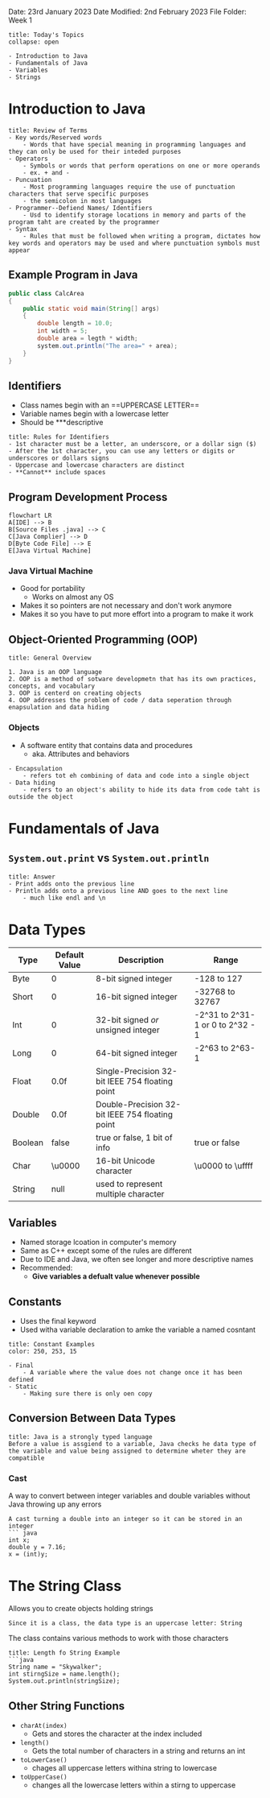Date: 23rd January 2023
Date Modified: 2nd February 2023
File Folder: Week 1

```ad-abstract
title: Today's Topics
collapse: open

- Introduction to Java
- Fundamentals of Java
- Variables
- Strings

```


# Introduction to Java

```ad-abstract
title: Review of Terms
- Key words/Reserved words
	- Words that have special meaning in programming languages and they can only be used for their inteded purposes
- Operators
	- Symbols or words that perform operations on one or more operands
	- ex. + and -
- Puncuation
	- Most programming languages require the use of punctuation characters that serve specific purposes
	- the semicolon in most languages
- Programmer--Defiend Names/ Identifiers
	- Usd to identify storage locations in memory and parts of the program taht are created by the programmer
- Syntax
	- Rules that must be followed when writing a program, dictates how key words and operators may be used and where punctuation symbols must appear
```


## Example Program in Java

```java
public class CalcArea
{
	public static void main(String[] args)
	{
		double length = 10.0;
		int width = 5;
		double area = legth * width;
		system.out.println("The area=" + area);
	}
}
```

## Identifiers

- Class names begin with an ==UPPERCASE LETTER==
- Variable names begin with a lowercase letter
- Should be ***descriptive

```ad-info
title: Rules for Identifiers
- 1st character must be a letter, an underscore, or a dollar sign ($)
- After the 1st character, you can use any letters or digits or underscores or dollars signs
- Uppercase and lowercase characters are distinct
- **Cannot** include spaces
```

## Program Development Process

```mermaid
flowchart LR
A[IDE] --> B
B[Source Files .java] --> C
C[Java Complier] --> D
D[Byte Code File] --> E
E[Java Virtual Machine]
```

### Java Virtual Machine

- Good for portability
	- Works on almost any OS
- Makes it so pointers are not necessary and don't work anymore
- Makes it so you have to put more effort into a program to make it work

## Object-Oriented Programming (OOP)

```ad-example
title: General Overview

1. Java is an OOP language
2. OOP is a method of sotware developmetn that has its own practices, concepts, and vocabulary
3. OOP is centerd on creating objects
4. OOP addresses the problem of code / data seperation through enapsulation and data hiding
```

### Objects
- A software entity that contains data and procedures
	- aka. Attributes and behaviors

```ad-info
- Encapsulation
	- refers tot eh combining of data and code into a single object
- Data hiding
	- refers to an object's ability to hide its data from code taht is outside the object
```

# Fundamentals of Java

## ``System.out.print`` vs ``System.out.println``

```ad-check
title: Answer
- Print adds onto the previous line
- Println adds onto a previous line AND goes to the next line
	- much like endl and \n
```

# Data Types

| Type    | Default Value | Description                                     | Range                            |
| ------- | ------------- | ----------------------------------------------- | -------------------------------- |
| Byte    | 0             | 8-bit signed integer                            | -128 to 127                      |
| Short   | 0             | 16-bit signed integer                           | -32768 to 32767                  |
| Int     | 0             | 32-bit signed *or* unsigned integer             | -2^31 to 2^31-1 or 0 to 2^32 - 1 |
| Long    | 0             | 64-bit signed integer                           | -2^63 to 2^63-1                  |
| Float   | 0.0f          | Single-Precision 32-bit IEEE 754 floating point |                                  |
| Double  | 0.0f          | Double-Precision 32-bit IEEE 754 floating point |                                  |
| Boolean | false         | true or false, 1 bit of info                    | true or false                    |
| Char    | \u0000        | 16-bit Unicode character                        | \u0000 to \uffff                 |
| String  | null          | used to represent multiple character            |                                  |

## Variables

- Named storage lcoation in computer's memory
- Same as C++ except some of the rules are different
- Due to IDE and Java, we often see longer and more descriptive names
- Recommended:
	- **Give variables a defualt value whenever possible**

## Constants

- Uses the final keyword
- Used witha  variable declaration to amke the variable a named cosntant

```ad-info
title: Constant Examples
color: 250, 253, 15

- Final
	- A variable where the value does not change once it has been defined
- Static
	- Making sure there is only oen copy

```

## Conversion Between Data Types

```ad-attention
title: Java is a strongly typed language
Before a value is assgiend to a variable, Java checks he data type of the variable and value being assigned to determine wheter they are compatible
```

### Cast

A way to convert between integer variables and double variables without Java throwing up any errors

```ad-example
A cast turning a double into an integer so it can be stored in an integer
``` java
int x;
double y = 7.16;
x = (int)y;
```


# The String Class

Allows you to create objects holding strings

```ad-note
Since it is a class, the data type is an uppercase letter: String
```

The class contains various methods to work with those characters

```ad-example
title: Length fo String Example
```java
String name = "Skywalker";
int stirngSize = name.length();
System.out.println(stringSize);
```

## Other String Functions

- ``charAt(index)``
	- Gets and stores the character at the index included
- ``length()`` 
	- Gets the total number of characters in a string and returns an int
- ``toLowerCase()``
	- chages all uppercase letters withina  string to lowercase
- ``toUpperCase()``
	- changes all the lowercase letters within a stirng to uppercase
